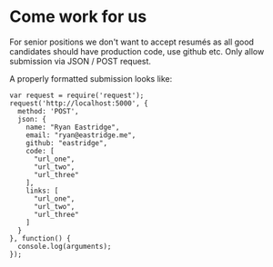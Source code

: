 Come work for us
===========

For senior positions we don't want to accept resumés as all good candidates should have production code, use github etc. Only allow submission via JSON / POST request.

A properly formatted submission looks like:

    var request = require('request');
    request('http://localhost:5000', {
      method: 'POST',
      json: {
        name: "Ryan Eastridge",
        email: "ryan@eastridge.me",
        github: "eastridge",
        code: [
          "url_one",
          "url_two",
          "url_three"
        ],
        links: [
          "url_one",
          "url_two",
          "url_three"
        ]
      }
    }, function() {
      console.log(arguments);
    });